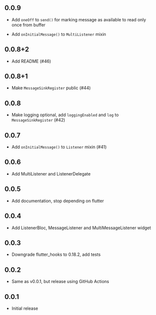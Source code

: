 ## 0.0.9

- Add `oneOff` to `send()` for marking message as available to read only once
from buffer

- Add `onInitialMessage()` to `MultiListener` mixin

## 0.0.8+2

- Add README (#46)

## 0.0.8+1

- Make `MessageSinkRegister` public (#44)

## 0.0.8

- Make logging optional, add `loggingEnabled` and `log` to `MessageSinkRegister` (#42)

## 0.0.7

- Add `onInitialMessage()` to `Listener` mixin (#41)

## 0.0.6

- Add MultiListener and ListenerDelegate

## 0.0.5

- Add documentation, stop depending on flutter

## 0.0.4

- Add ListenerBloc, MessageListener and MultiMessageListener widget

## 0.0.3

- Downgrade flutter_hooks to 0.18.2, add tests

## 0.0.2

- Same as v0.0.1, but release using GitHub Actions

## 0.0.1

- Initial release
